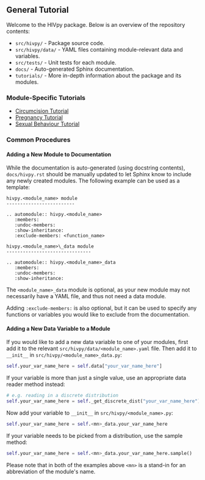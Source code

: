 ## General Tutorial

Welcome to the HIVpy package. Below is an overview of the repository contents:

- `src/hivpy/` - Package source code.
- `src/hivpy/data/` - YAML files containing module-relevant data and variables.
- `src/tests/` - Unit tests for each module.
- `docs/` - Auto-generated Sphinx documentation.
- `tutorials/` - More in-depth information about the package and its modules.

### Module-Specific Tutorials

- [Circumcision Tutorial](circumcision.md)
- [Pregnancy Tutorial](pregnancy.md)
- [Sexual Behaviour Tutorial](sexual_behaviour.md)

### Common Procedures

#### Adding a New Module to Documentation

While the documentation is auto-generated (using docstring contents), `docs/hivpy.rst` should be manually updated to let Sphinx know to include any newly created modules. The following example can be used as a template:
```
hivpy.<module_name> module
-------------------------

.. automodule:: hivpy.<module_name>
   :members:
   :undoc-members:
   :show-inheritance:
   :exclude-members: <function_name>

hivpy.<module_name>\_data module
-------------------------------

.. automodule:: hivpy.<module_name>_data
   :members:
   :undoc-members:
   :show-inheritance:
```
The `<module_name>_data` module is optional, as your new module may not necessarily have a YAML file, and thus not need a data module.

Adding `:exclude-members:` is also optional, but it can be used to specify any functions or variables you would like to exclude from the documentation.

#### Adding a New Data Variable to a Module

If you would like to add a new data variable to one of your modules, first add it to the relevant `src/hivpy/data/<module_name>.yaml` file. Then add it to `__init__` in `src/hivpy/<module_name>_data.py`:
```python
self.your_var_name_here = self.data["your_var_name_here"]
```
If your variable is more than just a single value, use an appropriate data reader method instead:
```python
# e.g. reading in a discrete distribution
self.your_var_name_here = self._get_discrete_dist("your_var_name_here")
```
Now add your variable to `__init__` in `src/hivpy/<module_name>.py`:
```python
self.your_var_name_here = self.<mn>_data.your_var_name_here
```
If your variable needs to be picked from a distribution, use the sample method:
```python
self.your_var_name_here = self.<mn>_data.your_var_name_here.sample()
```
Please note that in both of the examples above `<mn>` is a stand-in for an abbreviation of the module's name.

